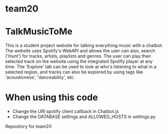 # team20

# TalkMusicToMe
This is a student project website for talking everything music with a chatbot. The website uses Spotify's WebAPI and allows the user can also, search ('Hunt') for tracks, artists, playlists and genres. The user can play their selected track on the website using the integrated Spotify player at any time. The 'Explore' tab can be used to look at who's listening to what in a selected region, and tracks can also be explored by using tags like 'acousticness', 'danceability', etc. 

# When using this code
- Change the URI spotify client callback in Chatbot.js
- Change the DATABASE settings and ALLOWED_HOSTS in settings.py


Repository for team20
